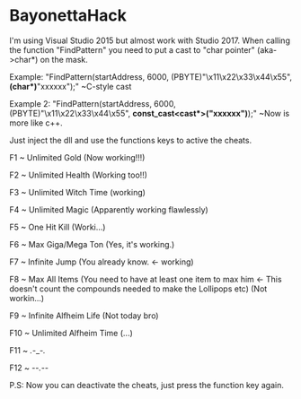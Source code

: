 # BayonettaHack

I'm using Visual Studio 2015 but almost work with Studio 2017. When calling the function "FindPattern" you need to put a cast to "char pointer" (aka->char*) on the mask. 

Example: "FindPattern(startAddress, 6000, (PBYTE)"\x11\x22\x33\x44\x55", __(char*)__"xxxxxx");" ~C-style cast

Example 2: "FindPattern(startAddress, 6000, (PBYTE)"\x11\x22\x33\x44\x55", __const_cast<cast*>("xxxxxx")__);" ~Now is more like c++.


Just inject the dll and use the functions keys to active the cheats.

F1 ~ Unlimited Gold (Now working!!!)

F2 ~ Unlimited Health (Working too!!)

F3 ~ Unlimited Witch Time (working)

F4 ~ Unlimited Magic (Apparently working flawlessly)

F5 ~ One Hit Kill (Worki...)

F6 ~ Max Giga/Mega Ton (Yes, it's working.)

F7 ~ Infinite Jump (You already know. <- working)

F8 ~ Max All Items (You need to have at least one item to max him <- This doesn't count the compounds needed to make the Lollipops etc) (Not workin...)

F9 ~ Infinite Alfheim Life (Not today bro)

F10 ~ Unlimited Alfheim Time (...)

F11 ~ *.*-_-*.*

F12 ~ -_-*.*-_-

P.S: Now you can deactivate the cheats, just press the function key again.
